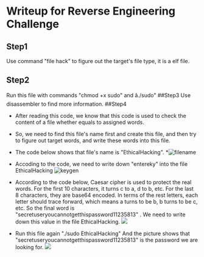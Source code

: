 # Writeup for Reverse Engineering Challenge

## Step1
Use command "file hack" to figure out the target's file type, it is a elf file. 
## Step2
Run this file with commands "chmod +x sudo" and â./sudo"
##Step3
Use disassembler to find more information.
##Step4
* After reading this code, we know that this code is used to check the content of a file whether equals to assigned words.
* So, we need to find this file's name first and create this file, and then try to figure out target words, and write these words into this file.
* The code below shows that file's name is "EthicalHacking". 
*![filename](http://ooj03jwxf.bkt.clouddn.com/ethical.jpg)
* Accoding to the code, we need to write down "entereky" into the file EthicalHacking
![keygen](http://ooj03jwxf.bkt.clouddn.com/enterkey.png)

* According to the code below, Caesar cipher is used to protect the real words. For the first 10 characters, it turns c to a, d to b, etc. For the last 8 characters, they are base64 encoded. In terms of the rest letters, each letter should trace forward, which means a turns to be b, b turns to be c, etc. So the final word is "secretuseryoucannotgetthispassword11235813" . We need to write down this value in the file EthicalHacking.
![](http://ooj03jwxf.bkt.clouddn.com/psd.jpg)
* Run this file again "./sudo EthicalHacking"
And the picture shows that "secretuseryoucannotgetthispassword11235813" is the password we are looking for.
![](http://ooj03jwxf.bkt.clouddn.com/Screen%20Shot%202017-04-20%20at%204.39.51%20PM.png)

